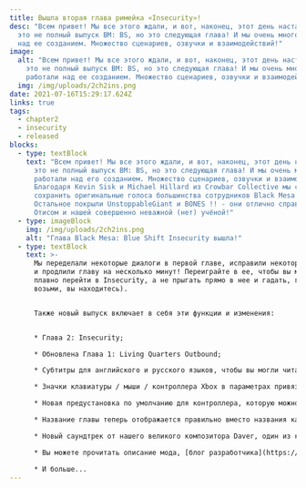 ```yaml
---
title: Вышла вторая глава римейка «Insecurity»!
desc: "Всем привет! Мы все этого ждали, и вот, наконец, этот день настал! Нет,
  это не полный выпуск BM: BS, но это следующая глава! И мы очень много работали
  над ее созданием. Множество сценариев, озвучки и взаимодействий!"
image:
  alt: "Всем привет! Мы все этого ждали, и вот, наконец, этот день настал! Нет,
    это не полный выпуск BM: BS, но это следующая глава! И мы очень много
    работали над ее созданием. Множество сценариев, озвучки и взаимодействий!"
  img: /img/uploads/2ch2ins.png
date: 2021-07-16T15:29:17.624Z
links: true
tags:
  - chapter2
  - insecurity
  - released
blocks:
  - type: textBlock
    text: "Всем привет! Мы все этого ждали, и вот, наконец, этот день настал! Нет,
      это не полный выпуск BM: BS, но это следующая глава! И мы очень много
      работали над его созданием. Множество сценариев, озвучки и взаимодействий!
      Благодаря Kevin Sisk и Michael Hillard из Crowbar Collective мы смогли
      сохранить оригинальные голоса большинства сотрудников Black Mesa!
      Остальное покрыли UnstoppableGiant и BONES !! - они отлично справились с
      Отисом и нашей совершенно неважной (нет) учёной!"
  - type: imageBlock
    img: /img/uploads/2ch2ins.png
    alt: "Глава Black Mesa: Blue Shift Insecurity вышла!"
  - type: textBlock
    text: >-
      Мы переделали некоторые диалоги в первой главе, исправили некоторые ошибки
      и продлили главу на несколько минут! Переиграйте в ее, чтобы вы могли
      плавно перейти в Insecurity, а не прыгать прямо в нее и гадать, где, черт
      возьми, вы находитесь).


      Также новый выпуск включает в себя эти функции и изменения:


      * Глава 2: Insecurity;

      * Обновлена ​​Глава 1: Living Quarters Outbound;

      * Субтитры для английского и русского языков, чтобы вы могли читать что-то новое во время игры;

      * Значки клавиатуры / мыши / контроллера Xbox в параметрах привязки в новом пользовательском интерфейсе;

      * Новая предустановка по умолчанию для контроллера, которую можно использовать, нажав новую кнопку в параметрах привязки в новом пользовательском интерфейсе (при применении предустановки контроллера она отключает все привязки клавиатуры для подсказок HUD, чтобы отображались правильные значки, наоборот);

      * Название главы теперь отображается правильно вместо названия карты в сохранениях;

      * Новый саундтрек от нашего великого композитора Daver, один из которых вы можете услышать далее;

      * Вы можете прочитать описание мода, [блог разработчика](https://blueshift.hecucollective.com/blog/) и увидеть людей, участвовавших в разработке этого ремейка, на последних двух вкладках нового пользовательского интерфейса;

      * И больше...
---
```

